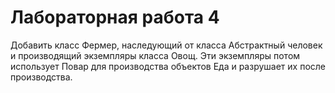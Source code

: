 # Лабораторная работа 4
Добавить класс Фермер, наследующий от класса Абстрактный человек и производящий экземпляры класса Овощ. 
Эти экземпляры потом использует Повар для производства объектов Еда и разрушает их после производства.
